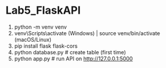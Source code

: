 # Lab5_FlaskAPI
1) python -m venv venv
2) venv\Scripts\activate  (Windows)  |  source venv/bin/activate  (macOS/Linux)
3) pip install flask flask-cors
4) python database.py   # create table (first time)
5) python app.py        # run API on http://127.0.0.1:5000
